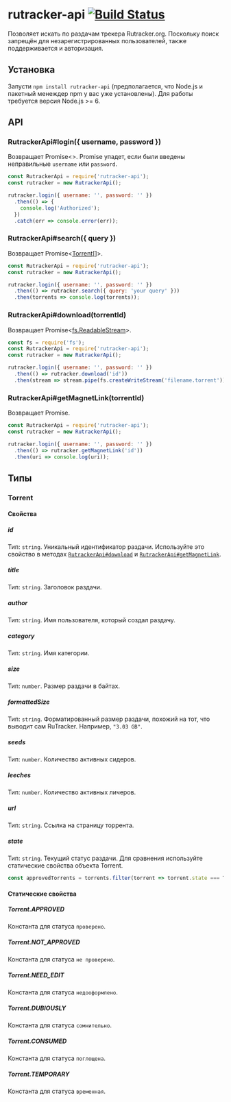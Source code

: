 # rutracker-api [![Build Status](https://travis-ci.org/nikityy/Rutracker-API.svg?branch=master)](https://travis-ci.org/nikityy/Rutracker-API)
Позволяет искать по раздачам трекера Rutracker.org. Поскольку поиск запрещён для незарегистрированных пользователей, также поддерживаетcя и авторизация.

## Установка
Запусти ```npm install rutracker-api``` (предполагается, что Node.js и пакетный менеждер npm у вас уже установлены). Для работы требуется версия Node.js >= 6.

## API

### RutrackerApi#login({ username, password })
Возвращает Promise<>. Promise упадет, если были введены неправильные `username` или `password`.

```js
const RutrackerApi = require('rutracker-api');
const rutracker = new RutrackerApi();

rutracker.login({ username: '', password: '' })
  .then(() => {
    console.log('Authorized');
  })
  .catch(err => console.error(err));
```

### RutrackerApi#search({ query })
Возвращает Promise<[Torrent](#torrent)[]>.

```js
const RutrackerApi = require('rutracker-api');
const rutracker = new RutrackerApi();

rutracker.login({ username: '', password: '' })
  .then(() => rutracker.search({ query: 'your query' }))
  .then(torrents => console.log(torrents));
```

### RutrackerApi#download(torrentId)
Возвращает Promise<[fs.ReadableStream](https://nodejs.org/api/stream.html#stream_readable_streams)>.

```js
const fs = require('fs');
const RutrackerApi = require('rutracker-api');
const rutracker = new RutrackerApi();

rutracker.login({ username: '', password: '' })
  .then(() => rutracker.download('id'))
  .then(stream => stream.pipe(fs.createWriteStream('filename.torrent')));
```

### RutrackerApi#getMagnetLink(torrentId)
Возвращает Promise<string>.

```js
const RutrackerApi = require('rutracker-api');
const rutracker = new RutrackerApi();

rutracker.login({ username: '', password: '' })
  .then(() => rutracker.getMagnetLink('id'))
  .then(uri => console.log(uri));
```


## Типы

### Torrent

#### Свойства

##### id
Тип: `string`. Уникальный идентификатор раздачи. Используйте это свойство в методах [`RutrackerApi#download`](#rutrackerapidownloadtorrentid) и [`RutrackerApi#getMagnetLink`](#rutrackerapigetmagnetlinktorrentid).

##### title
Тип: `string`. Заголовок раздачи.

##### author
Тип: `string`. Имя пользователя, который создал раздачу.

##### category
Тип: `string`. Имя категории.

##### size
Тип: `number`. Размер раздачи в байтах.

##### formattedSize
Тип: `string`. Форматированный размер раздачи, похожий на тот, что выводит сам RuTracker. Например, `"3.03 GB"`.

##### seeds
Тип: `number`. Количество активных сидеров.

##### leeches
Тип: `number`. Количество активных личеров.

##### url
Тип: `string`. Ссылка на страницу торрента.

##### state
Тип: `string`. Текущий статус раздачи. Для сравнения используйте статические свойства объекта Torrent.
```js
const approvedTorrents = torrents.filter(torrent => torrent.state === Torrent.APPROVED);
```

#### Статические свойства

##### Torrent.APPROVED
Константа для статуса `проверено`.

##### Torrent.NOT_APPROVED
Константа для статуса `не проверено`.

##### Torrent.NEED_EDIT
Константа для статуса `недооформлено`.

##### Torrent.DUBIOUSLY
Константа для статуса `сомнительно`.

##### Torrent.CONSUMED
Константа для статуса `поглощена`.

##### Torrent.TEMPORARY
Константа для статуса `временная`.

